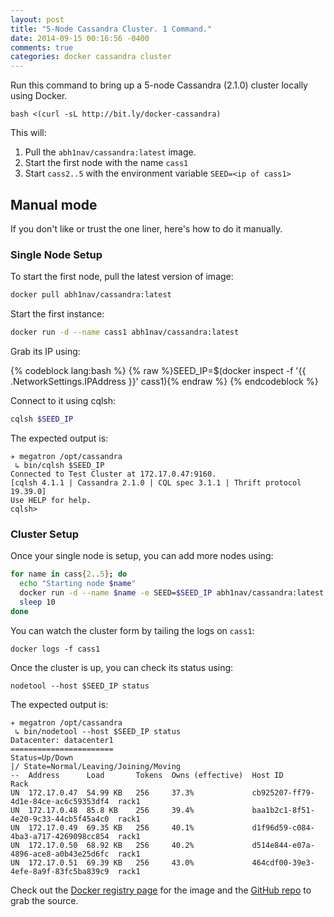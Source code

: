 ```yaml
---
layout: post
title: "5-Node Cassandra Cluster. 1 Command."
date: 2014-09-15 00:16:56 -0400
comments: true
categories: docker cassandra cluster
---
```


Run this command to bring up a 5-node Cassandra (2.1.0) cluster locally using Docker.
```
bash <(curl -sL http://bit.ly/docker-cassandra)
```
  
This will:  
1. Pull the `abh1nav/cassandra:latest` image.  
2. Start the first node with the name `cass1`  
3. Start `cass2..5` with the environment variable `SEED=<ip of cass1>`  
 
## Manual mode

If you don't like or trust the one liner, here's how to do it manually.

### Single Node Setup
To start the first node, pull the latest version of image:
```bash
docker pull abh1nav/cassandra:latest
```
  
Start the first instance:
```bash
docker run -d --name cass1 abh1nav/cassandra:latest
```
  
Grab its IP using:
  
{% codeblock lang:bash %}
{% raw %}SEED_IP=$(docker inspect -f '{{ .NetworkSettings.IPAddress }}' cass1){% endraw %}
{% endcodeblock %}
  
Connect to it using cqlsh:  
```bash
cqlsh $SEED_IP
```

The expected output is:
```
✈ megatron /opt/cassandra
 ↳ bin/cqlsh $SEED_IP
Connected to Test Cluster at 172.17.0.47:9160.
[cqlsh 4.1.1 | Cassandra 2.1.0 | CQL spec 3.1.1 | Thrift protocol 19.39.0]
Use HELP for help.
cqlsh>
```

### Cluster Setup
Once your single node is setup, you can add more nodes using:
```bash
for name in cass{2..5}; do
  echo "Starting node $name"
  docker run -d --name $name -e SEED=$SEED_IP abh1nav/cassandra:latest
  sleep 10
done
```
You can watch the cluster form by tailing the logs on `cass1`:
```
docker logs -f cass1
```
Once the cluster is up, you can check its status using:
```
nodetool --host $SEED_IP status
```
The expected output is:
```
✈ megatron /opt/cassandra
 ↳ bin/nodetool --host $SEED_IP status
Datacenter: datacenter1
=======================
Status=Up/Down
|/ State=Normal/Leaving/Joining/Moving
--  Address      Load       Tokens  Owns (effective)  Host ID                               Rack
UN  172.17.0.47  54.99 KB   256     37.3%             cb925207-ff79-4d1e-84ce-ac6c59353df4  rack1
UN  172.17.0.48  85.8 KB    256     39.4%             baa1b2c1-8f51-4e20-9c33-44cb5f45a4c0  rack1
UN  172.17.0.49  69.35 KB   256     40.1%             d1f96d59-c084-4ba3-a717-4269098cc854  rack1
UN  172.17.0.50  68.92 KB   256     40.2%             d514e844-e07a-4896-ace8-a0b43e25d6fc  rack1
UN  172.17.0.51  69.39 KB   256     43.0%             464cdf00-39e3-4efe-8a9f-83fc5ba839c9  rack1
```

Check out the [Docker registry page](https://registry.hub.docker.com/u/abh1nav/cassandra/) for the image and the [GitHub repo](https://github.com/abh1nav/cassandra) to grab the source.